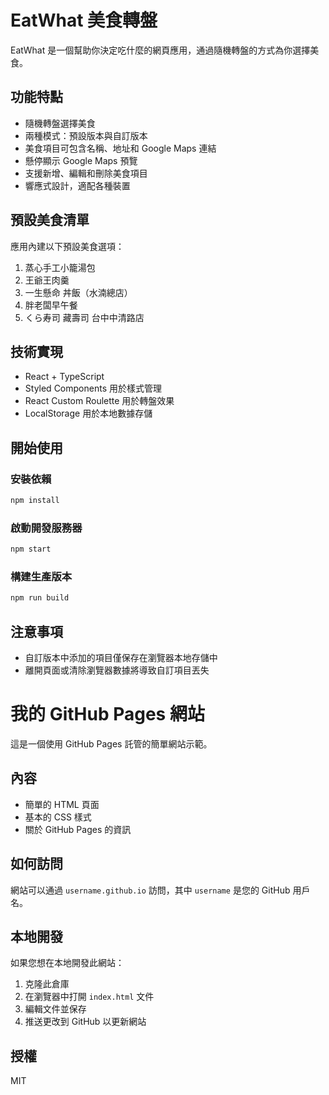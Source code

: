 # EatWhat 美食轉盤

EatWhat 是一個幫助你決定吃什麼的網頁應用，通過隨機轉盤的方式為你選擇美食。

## 功能特點

- 隨機轉盤選擇美食
- 兩種模式：預設版本與自訂版本
- 美食項目可包含名稱、地址和 Google Maps 連結
- 懸停顯示 Google Maps 預覽
- 支援新增、編輯和刪除美食項目
- 響應式設計，適配各種裝置

## 預設美食清單

應用內建以下預設美食選項：

1. 蒸心手工小籠湯包
2. 王爺王肉羹
3. 一生懸命 丼飯（水湳總店）
4. 胖老闆早午餐
5. くら寿司 藏壽司 台中中清路店

## 技術實現

- React + TypeScript
- Styled Components 用於樣式管理
- React Custom Roulette 用於轉盤效果
- LocalStorage 用於本地數據存儲

## 開始使用

### 安裝依賴

```bash
npm install
```

### 啟動開發服務器

```bash
npm start
```

### 構建生產版本

```bash
npm run build
```

## 注意事項

- 自訂版本中添加的項目僅保存在瀏覽器本地存儲中
- 離開頁面或清除瀏覽器數據將導致自訂項目丟失 

# 我的 GitHub Pages 網站

這是一個使用 GitHub Pages 託管的簡單網站示範。

## 內容

- 簡單的 HTML 頁面
- 基本的 CSS 樣式
- 關於 GitHub Pages 的資訊

## 如何訪問

網站可以通過 `username.github.io` 訪問，其中 `username` 是您的 GitHub 用戶名。

## 本地開發

如果您想在本地開發此網站：

1. 克隆此倉庫
2. 在瀏覽器中打開 `index.html` 文件
3. 編輯文件並保存
4. 推送更改到 GitHub 以更新網站

## 授權

MIT 